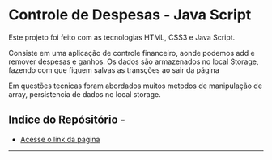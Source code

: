 # Controle de Despesas -  Java Script

Este projeto foi feito com as tecnologias HTML, CSS3 e Java Script.

Consiste em uma aplicação de controle financeiro, aonde podemos add e remover despesas e ganhos. Os dados são armazenados no local Storage, fazendo com que fiquem salvas as transções ao sair da página

Em questões tecnicas foram abordados muitos metodos de manipulação de array, persistencia de dados no local storage.

## Indice do Repósitório -

* [Acesse o link da pagina](https://artguiar.github.io/Formulario-de-Registro/)
---


